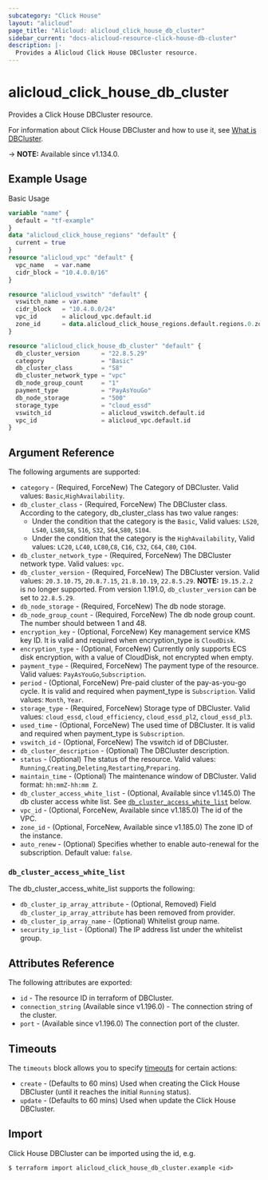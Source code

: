 ```yaml
---
subcategory: "Click House"
layout: "alicloud"
page_title: "Alicloud: alicloud_click_house_db_cluster"
sidebar_current: "docs-alicloud-resource-click-house-db-cluster"
description: |-
  Provides a Alicloud Click House DBCluster resource.
---
```


# alicloud_click_house_db_cluster

Provides a Click House DBCluster resource.

For information about Click House DBCluster and how to use it, see [What is DBCluster](https://www.alibabacloud.com/help/zh/clickhouse/latest/api-clickhouse-2019-11-11-createdbinstance).

-> **NOTE:** Available since v1.134.0.

## Example Usage

Basic Usage

```terraform
variable "name" {
  default = "tf-example"
}
data "alicloud_click_house_regions" "default" {
  current = true
}
resource "alicloud_vpc" "default" {
  vpc_name   = var.name
  cidr_block = "10.4.0.0/16"
}

resource "alicloud_vswitch" "default" {
  vswitch_name = var.name
  cidr_block   = "10.4.0.0/24"
  vpc_id       = alicloud_vpc.default.id
  zone_id      = data.alicloud_click_house_regions.default.regions.0.zone_ids.0.zone_id
}

resource "alicloud_click_house_db_cluster" "default" {
  db_cluster_version      = "22.8.5.29"
  category                = "Basic"
  db_cluster_class        = "S8"
  db_cluster_network_type = "vpc"
  db_node_group_count     = "1"
  payment_type            = "PayAsYouGo"
  db_node_storage         = "500"
  storage_type            = "cloud_essd"
  vswitch_id              = alicloud_vswitch.default.id
  vpc_id                  = alicloud_vpc.default.id
}
```

## Argument Reference

The following arguments are supported:

* `category` - (Required, ForceNew) The Category of DBCluster. Valid values: `Basic`,`HighAvailability`.
* `db_cluster_class` - (Required, ForceNew) The DBCluster class. According to the category, db_cluster_class has two value ranges:
  * Under the condition that the category is the `Basic`, Valid values: `LS20`, `LS40`, `LS80`,`S8`, `S16`, `S32`, `S64`,`S80`, `S104`.
  * Under the condition that the category is the `HighAvailability`, Valid values: `LC20`, `LC40`, `LC80`,`C8`, `C16`, `C32`, `C64`, `C80`, `C104`.
* `db_cluster_network_type` - (Required, ForceNew) The DBCluster network type. Valid values: `vpc`.
* `db_cluster_version` - (Required, ForceNew) The DBCluster version. Valid values: `20.3.10.75`, `20.8.7.15`, `21.8.10.19`, `22.8.5.29`. **NOTE:** `19.15.2.2` is no longer supported. From version 1.191.0, `db_cluster_version` can be set to `22.8.5.29`.
* `db_node_storage` - (Required, ForceNew) The db node storage.
* `db_node_group_count` - (Required, ForceNew) The db node group count. The number should between 1 and 48.
* `encryption_key` - (Optional, ForceNew) Key management service KMS key ID. It is valid and required when encryption_type is `CloudDisk`.
* `encryption_type` - (Optional, ForceNew) Currently only supports ECS disk encryption, with a value of CloudDisk, not encrypted when empty.
* `payment_type` - (Required, ForceNew) The payment type of the resource. Valid values: `PayAsYouGo`,`Subscription`.
* `period` - (Optional, ForceNew) Pre-paid cluster of the pay-as-you-go cycle. It is valid and required when payment_type is `Subscription`. Valid values: `Month`, `Year`.
* `storage_type` - (Required, ForceNew) Storage type of DBCluster. Valid values: `cloud_essd`, `cloud_efficiency`, `cloud_essd_pl2`, `cloud_essd_pl3`.
* `used_time` - (Optional, ForceNew) The used time of DBCluster. It is valid and required when payment_type is `Subscription`.
* `vswitch_id` - (Optional, ForceNew) The vswitch id of DBCluster.
* `db_cluster_description` - (Optional) The DBCluster description.
* `status` - (Optional) The status of the resource. Valid values: `Running`,`Creating`,`Deleting`,`Restarting`,`Preparing`.
* `maintain_time` - (Optional) The maintenance window of DBCluster. Valid format: `hh:mmZ-hh:mm Z`.
* `db_cluster_access_white_list` - (Optional, Available since v1.145.0) The db cluster access white list. See [`db_cluster_access_white_list`](#db_cluster_access_white_list) below.
* `vpc_id` - (Optional, ForceNew, Available since v1.185.0) The id of the VPC.
* `zone_id` - (Optional, ForceNew, Available since v1.185.0) The zone ID of the instance.
* `auto_renew` - (Optional) Specifies whether to enable auto-renewal for the subscription. Default value: `false`.

### `db_cluster_access_white_list`

The db_cluster_access_white_list supports the following:

* `db_cluster_ip_array_attribute` - (Optional, Removed) Field `db_cluster_ip_array_attribute` has been removed from provider.
* `db_cluster_ip_array_name` - (Optional) Whitelist group name.
* `security_ip_list` - (Optional) The IP address list under the whitelist group.

## Attributes Reference

The following attributes are exported:

* `id` - The resource ID in terraform of DBCluster.
* `connection_string` (Available since v1.196.0) - The connection string of the cluster.
* `port` - (Available since v1.196.0) The connection port of the cluster.

## Timeouts

The `timeouts` block allows you to specify [timeouts](https://www.terraform.io/docs/configuration-0-11/resources.html#timeouts) for certain actions:

* `create` - (Defaults to 60 mins) Used when creating the Click House DBCluster (until it reaches the initial `Running` status).
* `update` - (Defaults to 60 mins) Used when update the Click House DBCluster.

## Import

Click House DBCluster can be imported using the id, e.g.

```shell
$ terraform import alicloud_click_house_db_cluster.example <id>
```